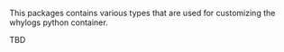 
This packages contains various types that are used for customizing the whylogs python container. 

TBD
